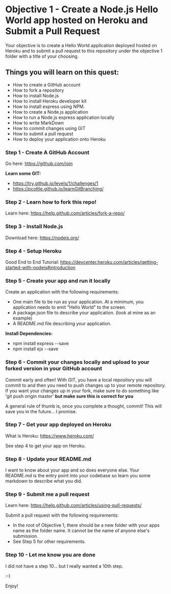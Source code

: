 Objective 1 - Create a Node.js Hello World app hosted on Heroku and Submit a Pull Request
====================================

Your objective is to create a Hello World application deployed hosted on Heroku and to submit a pull request to this repository under the objective 1 folder with a title of your choosing.


Things you will learn on this quest:
------------------------------------
* How to create a GitHub account
* How to fork a repository
* How to install Node.js
* How to install Heroku developer kit
* How to install express using NPM.
* How to create a Node.js application
* How to run a Node.js express application locally
* How to write MarkDown
* How to commit changes using GIT
* How to submit a pull request
* How to deploy your application onto Heroku


### Step 1 - Create A GitHub Account
Go here: https://github.com/join

**Learn some GIT:**
* https://try.github.io/levels/1/challenges/1
* https://pcottle.github.io/learnGitBranching/

### Step 2 - Learn how to fork this repo!
Learn here: https://help.github.com/articles/fork-a-repo/

### Step 3 - Install Node.js
Download here: https://nodejs.org/

### Step 4 - Setup Heroku
Good End to End Tutorial: https://devcenter.heroku.com/articles/getting-started-with-nodejs#introduction

### Step 5 - Create your app and run it locally
Create an application with the following requirements:

* One main file to be run as your application. At a minimum, you application needs to emit "Hello World" to the screen.
* A package.json file to describe your application. (look at mine as an example)
* A README.md file describing your application.

**Install Dependencies:**
* npm install express --save
* npm install ejs --save

### Step 6 - Commit your changes locally and upload to your forked version in your GitHub account
Commit early and often! With GIT, you have a local repository you will commit to and then you need to push changes up to your remote repository. If you want your changes up in your fork, make sure to do something like 'git push origin master' **but make sure this is correct for you**

A general rule of thumb is, once you complete a thought, commit! This will save you in the future... I promise.

### Step 7 - Get your app deployed on Heroku
What is Heroku: https://www.heroku.com/

See step 4 to get your app on Heroku.

### Step 8 - Update your README.md
I want to know about your app and so does everyone else. Your README.md is the entry point into your codebase so learn you some markdown to describe what you did.

### Step 9 - Submit me a pull request
Learn here: https://help.github.com/articles/using-pull-requests/

Submit a pull request with the following requirements:
* In the root of Objective 1, there should be a new folder with your apps name as the folder name. It cannot be the name of anyone else's submission.
* See Step 5 for other requirements.

### Step 10 - Let me know you are done
I did not have a step 10... but I really wanted a 10th step.

:-)

Enjoy!
